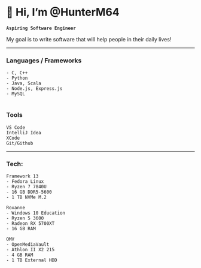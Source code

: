 # 👋 Hi, I’m @HunterM64

**` Aspiring Software Engineer `**

My goal is to write software that will help people in their daily lives!

---

### Languages / Frameworks
```
- C, C++
- Python
- Java, Scala
- Node.js, Express.js 
- MySQL 
```
#
### Tools
```
VS Code
IntelliJ Idea
XCode
Git/Github
```

---

### Tech:
```
Framework 13
- Fedora Linux
- Ryzen 7 7840U
- 16 GB DDR5-5600
- 1 TB NVMe M.2

Roxanne
- Windows 10 Education
- Ryzen 5 3600
- Radeon RX 5700XT
- 16 GB RAM

OMV
- OpenMediaVault
- Athlon II X2 215
- 4 GB RAM
- 1 TB External HDD
```
#
